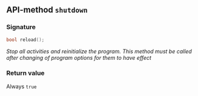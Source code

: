 ## API-method `shutdown`

### Signature
``` c++
bool reload();
```

_Stop all activities and reinitialize the program. This method must be called after changing of program options for them to have effect_

### Return value
Always `true`
